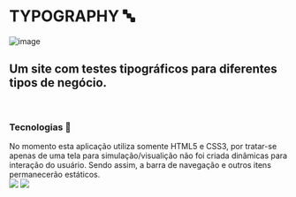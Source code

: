 # TYPOGRAPHY 🔤
![image](https://user-images.githubusercontent.com/92744373/189464148-2037910a-fa77-416b-97d3-396796722dc5.png)

## Um site com testes tipográficos para diferentes tipos de negócio.
<br>

### Tecnologias 🔧
No momento esta aplicação utiliza somente HTML5 e CSS3, por tratar-se apenas de uma tela para simulação/visualição não foi criada dinâmicas para interação do usuário. Sendo assim, a barra de navegação e outros itens permanecerão estáticos. 
<br>
<img src="https://user-images.githubusercontent.com/92744373/189464499-9229bcc9-dba7-4e93-82ff-9136e7b8dad1.png">
<img src="https://user-images.githubusercontent.com/92744373/189464540-2dbbd602-9be2-4e88-92fc-0fb88757e278.png">
<br>

